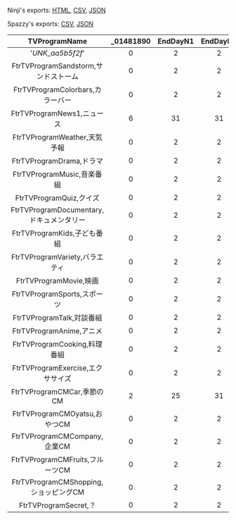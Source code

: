 Ninji's exports: [HTML](https://wuffs.org/acnh/bcsv_150/html/TVProgram.html), [CSV](https://wuffs.org/acnh/bcsv_150/csv/TVProgram.csv), [JSON](https://wuffs.org/acnh/bcsv_150/json/TVProgram.json)

Spazzy's exports: [CSV](https://github.com/McSpazzy/acnh-csv/blob/master/TVProgram.csv), [JSON](https://github.com/McSpazzy/acnh-json/blob/master/TVProgram.json)

| TVProgramName | _01481890 | EndDayN1 | EndDayN2 | EndDayN3 | EndDayN4 | EndDayN5 | EndDayN6 | EndDayS1 | EndDayS2 | EndDayS3 | EndDayS4 | EndDayS5 | EndDayS6 | EndMoN1 | EndMoN2 | EndMoN3 | EndMoN4 | EndMoN5 | EndMoN6 | EndMoS1 | EndMoS2 | EndMoS3 | EndMoS4 | EndMoS5 | EndMoS6 | ResourceName | ResourceNameSp1 | ResourceNameSp2 | ResourceNameSp3 | ResourceNameSp4 | ResourceNameSp5 | ResourceNameSp6 | StartDayN1 | StartDayN2 | StartDayN3 | StartDayN4 | StartDayN5 | StartDayN6 | StartDayS1 | StartDayS2 | StartDayS3 | StartDayS4 | StartDayS5 | StartDayS6 | StartMoN1 | StartMoN2 | StartMoN3 | StartMoN4 | StartMoN5 | StartMoN6 | StartMoS1 | StartMoS2 | StartMoS3 | StartMoS4 | StartMoS5 | StartMoS6 |
|:--:|:--:|:--:|:--:|:--:|:--:|:--:|:--:|:--:|:--:|:--:|:--:|:--:|:--:|:--:|:--:|:--:|:--:|:--:|:--:|:--:|:--:|:--:|:--:|:--:|:--:|:--:|:--:|:--:|:--:|:--:|:--:|:--:|:--:|:--:|:--:|:--:|:--:|:--:|:--:|:--:|:--:|:--:|:--:|:--:|:--:|:--:|:--:|:--:|:--:|:--:|:--:|:--:|:--:|:--:|:--:|:--:|
| '_UNK_aa5b5f2f_' | 0 | 2 | 2 | 2 | 2 | 2 | 2 | 2 | 2 | 2 | 2 | 2 | 2 | 1 | 1 | 1 | 1 | 1 | 1 | 1 | 1 | 1 | 1 | 1 | 1 | 'tv_program_0' | 'tv_program_0' | 'tv_program_0' | 'tv_program_0' | 'tv_program_0' | 'tv_program_0' | 'tv_program_0' | 1 | 1 | 1 | 1 | 1 | 1 | 1 | 1 | 1 | 1 | 1 | 1 | 1 | 1 | 1 | 1 | 1 | 1 | 1 | 1 | 1 | 1 | 1 | 1 | 
| FtrTVProgramSandstorm,サンドストーム | 0 | 2 | 2 | 2 | 2 | 2 | 2 | 2 | 2 | 2 | 2 | 2 | 2 | 1 | 1 | 1 | 1 | 1 | 1 | 1 | 1 | 1 | 1 | 1 | 1 | 'FtrTVProgramSandstorm' | 'tv_program_0' | 'tv_program_0' | 'tv_program_0' | 'tv_program_0' | 'tv_program_0' | 'tv_program_0' | 1 | 1 | 1 | 1 | 1 | 1 | 1 | 1 | 1 | 1 | 1 | 1 | 1 | 1 | 1 | 1 | 1 | 1 | 1 | 1 | 1 | 1 | 1 | 1 | 
| FtrTVProgramColorbars,カラーバー | 0 | 2 | 2 | 2 | 2 | 2 | 2 | 2 | 2 | 2 | 2 | 2 | 2 | 1 | 1 | 1 | 1 | 1 | 1 | 1 | 1 | 1 | 1 | 1 | 1 | 'FtrTVProgramColorbars' | 'tv_program_0' | 'tv_program_0' | 'tv_program_0' | 'tv_program_0' | 'tv_program_0' | 'tv_program_0' | 1 | 1 | 1 | 1 | 1 | 1 | 1 | 1 | 1 | 1 | 1 | 1 | 1 | 1 | 1 | 1 | 1 | 1 | 1 | 1 | 1 | 1 | 1 | 1 | 
| FtrTVProgramNews1,ニュース | 6 | 31 | 31 | 30 | 29 | 31 | 25 | 30 | 29 | 31 | 31 | 31 | 25 | 5 | 8 | 11 | 2 | 10 | 12 | 11 | 2 | 5 | 8 | 10 | 12 | 'FtrTVProgramNews1' | 'FtrTVProgramNews1' | 'FtrTVProgramNews2' | 'FtrTVProgramNews3' | 'FtrTVProgramNews4' | 'FtrTVProgramNewsHalloween' | 'FtrTVProgramNewsChristmas' | 1 | 1 | 1 | 1 | 1 | 1 | 1 | 1 | 1 | 1 | 1 | 1 | 3 | 6 | 9 | 12 | 10 | 12 | 9 | 12 | 3 | 6 | 10 | 12 | 
| FtrTVProgramWeather,天気予報 | 0 | 2 | 2 | 2 | 2 | 2 | 2 | 2 | 2 | 2 | 2 | 2 | 2 | 1 | 1 | 1 | 1 | 1 | 1 | 1 | 1 | 1 | 1 | 1 | 1 | 'FtrTVProgramWeather' | 'tv_program_0' | 'tv_program_0' | 'tv_program_0' | 'tv_program_0' | 'tv_program_0' | 'tv_program_0' | 1 | 1 | 1 | 1 | 1 | 1 | 1 | 1 | 1 | 1 | 1 | 1 | 1 | 1 | 1 | 1 | 1 | 1 | 1 | 1 | 1 | 1 | 1 | 1 | 
| FtrTVProgramDrama,ドラマ | 0 | 2 | 2 | 2 | 2 | 2 | 2 | 2 | 2 | 2 | 2 | 2 | 2 | 1 | 1 | 1 | 1 | 1 | 1 | 1 | 1 | 1 | 1 | 1 | 1 | 'FtrTVProgramDrama' | 'tv_program_0' | 'tv_program_0' | 'tv_program_0' | 'tv_program_0' | 'tv_program_0' | 'tv_program_0' | 1 | 1 | 1 | 1 | 1 | 1 | 1 | 1 | 1 | 1 | 1 | 1 | 1 | 1 | 1 | 1 | 1 | 1 | 1 | 1 | 1 | 1 | 1 | 1 | 
| FtrTVProgramMusic,音楽番組 | 0 | 2 | 2 | 2 | 2 | 2 | 2 | 2 | 2 | 2 | 2 | 2 | 2 | 1 | 1 | 1 | 1 | 1 | 1 | 1 | 1 | 1 | 1 | 1 | 1 | 'FtrTVProgramMusic' | 'tv_program_0' | 'tv_program_0' | 'tv_program_0' | 'tv_program_0' | 'tv_program_0' | 'tv_program_0' | 1 | 1 | 1 | 1 | 1 | 1 | 1 | 1 | 1 | 1 | 1 | 1 | 1 | 1 | 1 | 1 | 1 | 1 | 1 | 1 | 1 | 1 | 1 | 1 | 
| FtrTVProgramQuiz,クイズ | 0 | 2 | 2 | 2 | 2 | 2 | 2 | 2 | 2 | 2 | 2 | 2 | 2 | 1 | 1 | 1 | 1 | 1 | 1 | 1 | 1 | 1 | 1 | 1 | 1 | 'FtrTVProgramQuiz' | 'tv_program_0' | 'tv_program_0' | 'tv_program_0' | 'tv_program_0' | 'tv_program_0' | 'tv_program_0' | 1 | 1 | 1 | 1 | 1 | 1 | 1 | 1 | 1 | 1 | 1 | 1 | 1 | 1 | 1 | 1 | 1 | 1 | 1 | 1 | 1 | 1 | 1 | 1 | 
| FtrTVProgramDocumentary,ドキュメンタリー | 0 | 2 | 2 | 2 | 2 | 2 | 2 | 2 | 2 | 2 | 2 | 2 | 2 | 1 | 1 | 1 | 1 | 1 | 1 | 1 | 1 | 1 | 1 | 1 | 1 | 'FtrTVProgramDocumentary' | 'tv_program_0' | 'tv_program_0' | 'tv_program_0' | 'tv_program_0' | 'tv_program_0' | 'tv_program_0' | 1 | 1 | 1 | 1 | 1 | 1 | 1 | 1 | 1 | 1 | 1 | 1 | 1 | 1 | 1 | 1 | 1 | 1 | 1 | 1 | 1 | 1 | 1 | 1 | 
| FtrTVProgramKids,子ども番組 | 0 | 2 | 2 | 2 | 2 | 2 | 2 | 2 | 2 | 2 | 2 | 2 | 2 | 1 | 1 | 1 | 1 | 1 | 1 | 1 | 1 | 1 | 1 | 1 | 1 | 'FtrTVProgramKids' | 'tv_program_0' | 'tv_program_0' | 'tv_program_0' | 'tv_program_0' | 'tv_program_0' | 'tv_program_0' | 1 | 1 | 1 | 1 | 1 | 1 | 1 | 1 | 1 | 1 | 1 | 1 | 1 | 1 | 1 | 1 | 1 | 1 | 1 | 1 | 1 | 1 | 1 | 1 | 
| FtrTVProgramVariety,バラエティ | 0 | 2 | 2 | 2 | 2 | 2 | 2 | 2 | 2 | 2 | 2 | 2 | 2 | 1 | 1 | 1 | 1 | 1 | 1 | 1 | 1 | 1 | 1 | 1 | 1 | 'FtrTVProgramVariety' | 'tv_program_0' | 'tv_program_0' | 'tv_program_0' | 'tv_program_0' | 'tv_program_0' | 'tv_program_0' | 1 | 1 | 1 | 1 | 1 | 1 | 1 | 1 | 1 | 1 | 1 | 1 | 1 | 1 | 1 | 1 | 1 | 1 | 1 | 1 | 1 | 1 | 1 | 1 | 
| FtrTVProgramMovie,映画 | 0 | 2 | 2 | 2 | 2 | 2 | 2 | 2 | 2 | 2 | 2 | 2 | 2 | 1 | 1 | 1 | 1 | 1 | 1 | 1 | 1 | 1 | 1 | 1 | 1 | 'FtrTVProgramMovie' | 'tv_program_0' | 'tv_program_0' | 'tv_program_0' | 'tv_program_0' | 'tv_program_0' | 'tv_program_0' | 1 | 1 | 1 | 1 | 1 | 1 | 1 | 1 | 1 | 1 | 1 | 1 | 1 | 1 | 1 | 1 | 1 | 1 | 1 | 1 | 1 | 1 | 1 | 1 | 
| FtrTVProgramSports,スポーツ | 0 | 2 | 2 | 2 | 2 | 2 | 2 | 2 | 2 | 2 | 2 | 2 | 2 | 1 | 1 | 1 | 1 | 1 | 1 | 1 | 1 | 1 | 1 | 1 | 1 | 'FtrTVProgramSports' | 'tv_program_0' | 'tv_program_0' | 'tv_program_0' | 'tv_program_0' | 'tv_program_0' | 'tv_program_0' | 1 | 1 | 1 | 1 | 1 | 1 | 1 | 1 | 1 | 1 | 1 | 1 | 1 | 1 | 1 | 1 | 1 | 1 | 1 | 1 | 1 | 1 | 1 | 1 | 
| FtrTVProgramTalk,対談番組 | 0 | 2 | 2 | 2 | 2 | 2 | 2 | 2 | 2 | 2 | 2 | 2 | 2 | 1 | 1 | 1 | 1 | 1 | 1 | 1 | 1 | 1 | 1 | 1 | 1 | 'FtrTVProgramTalk' | 'tv_program_0' | 'tv_program_0' | 'tv_program_0' | 'tv_program_0' | 'tv_program_0' | 'tv_program_0' | 1 | 1 | 1 | 1 | 1 | 1 | 1 | 1 | 1 | 1 | 1 | 1 | 1 | 1 | 1 | 1 | 1 | 1 | 1 | 1 | 1 | 1 | 1 | 1 | 
| FtrTVProgramAnime,アニメ | 0 | 2 | 2 | 2 | 2 | 2 | 2 | 2 | 2 | 2 | 2 | 2 | 2 | 1 | 1 | 1 | 1 | 1 | 1 | 1 | 1 | 1 | 1 | 1 | 1 | 'FtrTVProgramAnime' | 'tv_program_0' | 'tv_program_0' | 'tv_program_0' | 'tv_program_0' | 'tv_program_0' | 'tv_program_0' | 1 | 1 | 1 | 1 | 1 | 1 | 1 | 1 | 1 | 1 | 1 | 1 | 1 | 1 | 1 | 1 | 1 | 1 | 1 | 1 | 1 | 1 | 1 | 1 | 
| FtrTVProgramCooking,料理番組 | 0 | 2 | 2 | 2 | 2 | 2 | 2 | 2 | 2 | 2 | 2 | 2 | 2 | 1 | 1 | 1 | 1 | 1 | 1 | 1 | 1 | 1 | 1 | 1 | 1 | 'FtrTVProgramCooking' | 'tv_program_0' | 'tv_program_0' | 'tv_program_0' | 'tv_program_0' | 'tv_program_0' | 'tv_program_0' | 1 | 1 | 1 | 1 | 1 | 1 | 1 | 1 | 1 | 1 | 1 | 1 | 1 | 1 | 1 | 1 | 1 | 1 | 1 | 1 | 1 | 1 | 1 | 1 | 
| FtrTVProgramExercise,エクササイズ | 0 | 2 | 2 | 2 | 2 | 2 | 2 | 2 | 2 | 2 | 2 | 2 | 2 | 1 | 1 | 1 | 1 | 1 | 1 | 1 | 1 | 1 | 1 | 1 | 1 | 'FtrTVProgramExercise' | 'tv_program_0' | 'tv_program_0' | 'tv_program_0' | 'tv_program_0' | 'tv_program_0' | 'tv_program_0' | 1 | 1 | 1 | 1 | 1 | 1 | 1 | 1 | 1 | 1 | 1 | 1 | 1 | 1 | 1 | 1 | 1 | 1 | 1 | 1 | 1 | 1 | 1 | 1 | 
| FtrTVProgramCMCar,季節のCM | 2 | 25 | 31 | 2 | 2 | 2 | 2 | 25 | 31 | 2 | 2 | 2 | 2 | 12 | 10 | 1 | 1 | 1 | 1 | 12 | 10 | 1 | 1 | 1 | 1 | 'FtrTVProgramCMCar' | 'FtrTVProgramCMChristmas' | 'FtrTVProgramCMHalloween' | 'tv_program_0' | 'tv_program_0' | 'tv_program_0' | 'tv_program_0' | 1 | 1 | 1 | 1 | 1 | 1 | 1 | 1 | 1 | 1 | 1 | 1 | 12 | 10 | 1 | 1 | 1 | 1 | 12 | 10 | 1 | 1 | 1 | 1 | 
| FtrTVProgramCMOyatsu,おやつCM | 0 | 2 | 2 | 2 | 2 | 2 | 2 | 2 | 2 | 2 | 2 | 2 | 2 | 1 | 1 | 1 | 1 | 1 | 1 | 1 | 1 | 1 | 1 | 1 | 1 | 'FtrTVProgramCMOyatsu' | 'tv_program_0' | 'tv_program_0' | 'tv_program_0' | 'tv_program_0' | 'tv_program_0' | 'tv_program_0' | 1 | 1 | 1 | 1 | 1 | 1 | 1 | 1 | 1 | 1 | 1 | 1 | 1 | 1 | 1 | 1 | 1 | 1 | 1 | 1 | 1 | 1 | 1 | 1 | 
| FtrTVProgramCMCompany,企業CM | 0 | 2 | 2 | 2 | 2 | 2 | 2 | 2 | 2 | 2 | 2 | 2 | 2 | 1 | 1 | 1 | 1 | 1 | 1 | 1 | 1 | 1 | 1 | 1 | 1 | 'FtrTVProgramCMCompany' | 'tv_program_0' | 'tv_program_0' | 'tv_program_0' | 'tv_program_0' | 'tv_program_0' | 'tv_program_0' | 1 | 1 | 1 | 1 | 1 | 1 | 1 | 1 | 1 | 1 | 1 | 1 | 1 | 1 | 1 | 1 | 1 | 1 | 1 | 1 | 1 | 1 | 1 | 1 | 
| FtrTVProgramCMFruits,フルーツCM | 0 | 2 | 2 | 2 | 2 | 2 | 2 | 2 | 2 | 2 | 2 | 2 | 2 | 1 | 1 | 1 | 1 | 1 | 1 | 1 | 1 | 1 | 1 | 1 | 1 | 'FtrTVProgramCMFruits' | 'tv_program_0' | 'tv_program_0' | 'tv_program_0' | 'tv_program_0' | 'tv_program_0' | 'tv_program_0' | 1 | 1 | 1 | 1 | 1 | 1 | 1 | 1 | 1 | 1 | 1 | 1 | 1 | 1 | 1 | 1 | 1 | 1 | 1 | 1 | 1 | 1 | 1 | 1 | 
| FtrTVProgramCMShopping,ショッピングCM | 0 | 2 | 2 | 2 | 2 | 2 | 2 | 2 | 2 | 2 | 2 | 2 | 2 | 1 | 1 | 1 | 1 | 1 | 1 | 1 | 1 | 1 | 1 | 1 | 1 | 'FtrTVProgramCMShopping' | 'tv_program_0' | 'tv_program_0' | 'tv_program_0' | 'tv_program_0' | 'tv_program_0' | 'tv_program_0' | 1 | 1 | 1 | 1 | 1 | 1 | 1 | 1 | 1 | 1 | 1 | 1 | 1 | 1 | 1 | 1 | 1 | 1 | 1 | 1 | 1 | 1 | 1 | 1 | 
| FtrTVProgramSecret,？ | 0 | 2 | 2 | 2 | 2 | 2 | 2 | 2 | 2 | 2 | 2 | 2 | 2 | 1 | 1 | 1 | 1 | 1 | 1 | 1 | 1 | 1 | 1 | 1 | 1 | 'FtrTVProgramSecret' | 'tv_program_0' | 'tv_program_0' | 'tv_program_0' | 'tv_program_0' | 'tv_program_0' | 'tv_program_0' | 1 | 1 | 1 | 1 | 1 | 1 | 1 | 1 | 1 | 1 | 1 | 1 | 1 | 1 | 1 | 1 | 1 | 1 | 1 | 1 | 1 | 1 | 1 | 1 | 
